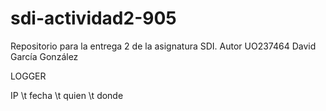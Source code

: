# sdi-actividad2-905
Repositorio para la entrega 2 de la asignatura SDI. Autor UO237464 David García González



LOGGER

IP \t fecha \t quien \t donde

